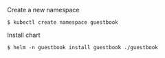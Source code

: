 Create a new namespace
```
$ kubectl create namespace guestbook
```

Install chart
```
$ helm -n guestbook install guestbook ./guestbook
```
